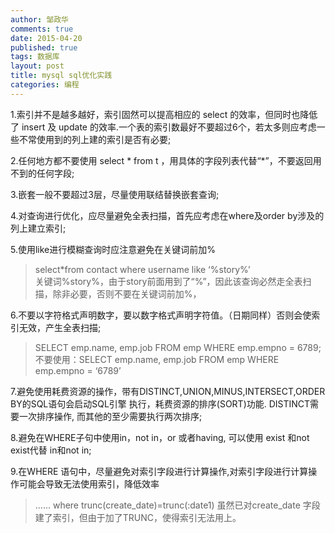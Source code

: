 ```yaml
---
author: 邹政华
comments: true
date: 2015-04-20
published: true 
tags: 数据库
layout: post
title: mysql sql优化实践 
categories: 编程 
---
```


1.索引并不是越多越好，索引固然可以提高相应的 select 的效率，但同时也降低了 insert 及 update 的效率.一个表的索引数最好不要超过6个，若太多则应考虑一些不常使用到的列上建的索引是否有必要;

2.任何地方都不要使用 select * from t ，用具体的字段列表代替“*”，不要返回用不到的任何字段;

3.嵌套一般不要超过3层，尽量使用联结替换嵌套查询;

4.对查询进行优化，应尽量避免全表扫描，首先应考虑在where及order by涉及的列上建立索引;

5.使用like进行模糊查询时应注意避免在关键词前加%
>select*from contact where username like ‘%story%’  
   关键词%story%，由于story前面用到了“%”，因此该查询必然走全表扫描，除非必要，否则不要在关键词前加%，

6.不要以字符格式声明数字，要以数字格式声明字符值。（日期同样）否则会使索引无效，产生全表扫描;

>SELECT emp.name, emp.job FROM emp WHERE emp.empno = 6789;
不要使用：SELECT emp.name, emp.job FROM emp WHERE emp.empno = ‘6789’

7.避免使用耗费资源的操作，带有DISTINCT,UNION,MINUS,INTERSECT,ORDER BY的SQL语句会启动SQL引擎 执行，耗费资源的排序(SORT)功能. DISTINCT需要一次排序操作, 而其他的至少需要执行两次排序;

8.避免在WHERE子句中使用in，not  in，or 或者having,
可以使用 exist 和not exist代替 in和not in;

9.在WHERE 语句中，尽量避免对索引字段进行计算操作,对索引字段进行计算操作可能会导致无法使用索引，降低效率

>......
where trunc(create_date)=trunc(:date1)
虽然已对create_date 字段建了索引，但由于加了TRUNC，使得索引无法用上。


